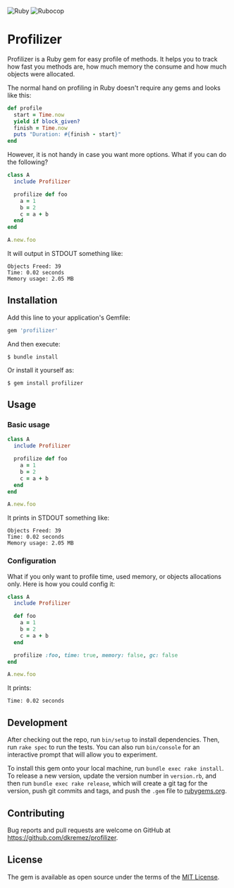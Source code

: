 ![Ruby](https://github.com/dkremez/profilizer/workflows/Ruby/badge.svg?branch=master)
![Rubocop](https://github.com/dkremez/profilizer/workflows/Rubocop/badge.svg?branch=master)

# Profilizer

Profilizer is a Ruby gem for easy profile of methods. It helps you to track how fast you methods are, how much memory the consume and how much objects were allocated. 

The normal hand on profiling in Ruby doesn't require any gems and looks like this:

```ruby
def profile
  start = Time.now
  yield if block_given?
  finish = Time.now
  puts "Duration: #{finish - start}"
end
```

However, it is not handy in case you want more options. What if you can do the following?

```ruby
class A
  include Profilizer

  profilize def foo
    a = 1
    b = 2
    c = a + b
  end
end

A.new.foo 
```

It will output in STDOUT something like:

```
Objects Freed: 39
Time: 0.02 seconds
Memory usage: 2.05 MB
```


## Installation

Add this line to your application's Gemfile:

```ruby
gem 'profilizer'
```

And then execute:

    $ bundle install

Or install it yourself as:

    $ gem install profilizer

## Usage

### Basic usage

```ruby
class A
  include Profilizer

  profilize def foo
    a = 1
    b = 2
    c = a + b
  end
end

A.new.foo 
```

It prints in STDOUT something like:

```
Objects Freed: 39
Time: 0.02 seconds
Memory usage: 2.05 MB
```

### Configuration

What if you only want to profile time, used memory, or objects allocations only.
Here is how you could config it:

```ruby
class A
  include Profilizer

  def foo
    a = 1
    b = 2
    c = a + b
  end

  profilize :foo, time: true, memory: false, gc: false
end

A.new.foo 
```

It prints:

```
Time: 0.02 seconds
```

## Development

After checking out the repo, run `bin/setup` to install dependencies. Then, run `rake spec` to run the tests. You can also run `bin/console` for an interactive prompt that will allow you to experiment.

To install this gem onto your local machine, run `bundle exec rake install`. To release a new version, update the version number in `version.rb`, and then run `bundle exec rake release`, which will create a git tag for the version, push git commits and tags, and push the `.gem` file to [rubygems.org](https://rubygems.org).

## Contributing

Bug reports and pull requests are welcome on GitHub at https://github.com/dkremez/profilizer.


## License

The gem is available as open source under the terms of the [MIT License](https://opensource.org/licenses/MIT).
